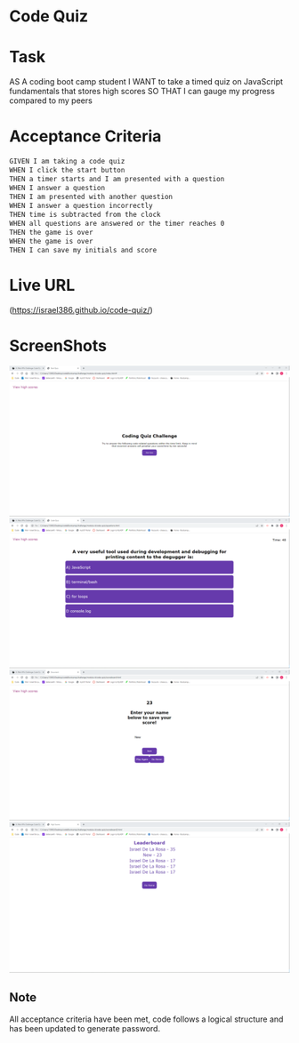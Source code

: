 # Code Quiz

# Task 
AS A coding boot camp student
I WANT to take a timed quiz on JavaScript fundamentals that stores high scores
SO THAT I can gauge my progress compared to my peers

# Acceptance Criteria
    GIVEN I am taking a code quiz
    WHEN I click the start button
    THEN a timer starts and I am presented with a question
    WHEN I answer a question
    THEN I am presented with another question
    WHEN I answer a question incorrectly
    THEN time is subtracted from the clock
    WHEN all questions are answered or the timer reaches 0
    THEN the game is over
    WHEN the game is over
    THEN I can save my initials and score
# Live URL

(https://israel386.github.io/code-quiz/)

# ScreenShots

![screenshots](asset/images/Screenshot%202022-05-15%20232021.png)
![screenshots](asset/images/Screenshot%202022-05-15%20232048.png)
![screenshots](asset/images/Screenshot%202022-05-15%20232131.png)
![screenshots](asset/images/Screenshot%202022-05-15%20232147.png)

## Note
All acceptance criteria have been met, code follows a logical structure and has been updated to generate password. 